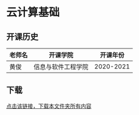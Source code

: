 # 云计算基础

## 开课历史

老师名|开课学院|开课年份
---|---|---
黄俊|信息与软件工程学院|2020-2021

## 下载

[点击该链接，下载本文件夹所有内容](https://xovee.github.io/gitzip/?https://github.com/Xovee/uestc-course/tree/master/课程目录/云计算基础)
